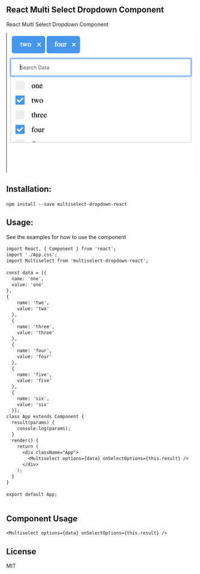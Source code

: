 ## React Multi Select Dropdown Component

React Multi Select Dropdown Component

![Component demo](react-multiselect-dropdown.png)

## Installation:
`npm install --save multiselect-dropdown-react`

## Usage:
See the examples for how to use the component

```
import React, { Component } from 'react';
import './App.css';
import Multiselect from 'multiselect-dropdown-react';

const data = [{
  name: 'one',
  value: 'one'
},
{
    name: 'two',
    value: 'two'
  },
  {
    name: 'three',
    value: 'three'
  },
  {
    name: 'four',
    value: 'four'
  },
  {
    name: 'five',
    value: 'five'
  },
  {
    name: 'six',
    value: 'six'
  }];
class App extends Component {
  result(params) {
    console.log(params);
  }
  render() {
    return (
      <div className="App">
        <Multiselect options={data} onSelectOptions={this.result} />
      </div>
    );
  }
}

export default App;


```

## Component Usage
```
<Multiselect options={data} onSelectOptions={this.result} />

```
## License
MIT